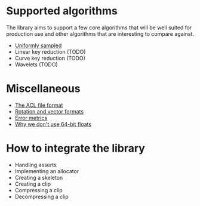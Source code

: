 # Supported algorithms

The library aims to support a few core algorithms that will be well suited for production use and other algorithms that are interesting to compare against.

*  [Uniformly sampled](https://github.com/nfrechette/acl/blob/develop/docs/algorithm_uniformly_sampled.md)
*  Linear key reduction (TODO)
*  Curve key reduction (TODO)
*  Wavelets (TODO)

# Miscellaneous

*  [The ACL file format](https://github.com/nfrechette/acl/blob/develop/docs/the_acl_file_format.md)
*  [Rotation and vector formats](https://github.com/nfrechette/acl/blob/develop/docs/rotation_and_vector_formats.md)
*  [Error metrics](https://github.com/nfrechette/acl/blob/develop/docs/error_metrics.md)
*  [Why we don't use 64-bit floats](https://github.com/nfrechette/acl/blob/develop/docs/no_64bit_math.md)

# How to integrate the library

*  Handling asserts
*  Implementing an allocator
*  Creating a skeleton
*  Creating a clip
*  Compressing a clip
*  Decompressing a clip
